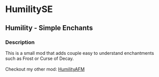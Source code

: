 # HumilitySE
## Humility - Simple Enchants

### Description
This is a small mod that adds couple easy to understand enchantments such as Frost or Curse of Decay.
<br>
<br>
Checkout my other mod:
[HumilityAFM](https://github.com/MikiP98/HumilityAFM)
